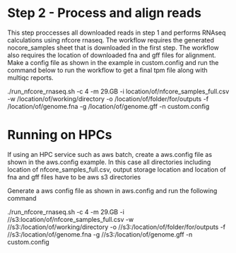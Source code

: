 # Step 2 - Process and align reads
This step proccesses all downloaded reads in step 1 and performs RNAseq calculations using nfcore rnaseq. The workflow requires the generated nocore_samples sheet that is downloaded in the first step. The workflow also requires the location of downloaded fna and gff files for alignment. Make a config file as shown in the example in custom.config and run the command below to run the workflow to get a final tpm file along with multiqc reports.

./run_nfcore_rnaseq.sh -c 4 -m 29.GB -i location/of/nfcore_samples_full.csv -w /location/of/working/directory -o /location/of/folder/for/outputs -f /location/of/genome.fna -g /location/of/genome.gff -n custom.config


# Running on HPCs

If using an HPC service such as aws batch, create a aws.config file as shown in the aws.config example. In this case all directories including location of nfcore_samples_full.csv, output storage location and location of fna and gff files have to be aws s3 directories

Generate a aws config file as shown in aws.config and run the following command 

./run_nfcore_rnaseq.sh -c 4 -m 29.GB -i //s3:location/of/nfcore_samples_full.csv -w //s3:/location/of/working/directory -o //s3:/location/of/folder/for/outputs -f //s3:/location/of/genome.fna -g //s3:/location/of/genome.gff -n custom.config